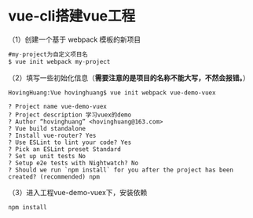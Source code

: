 # vue-cli搭建vue工程

（1）创建一个基于 webpack 模板的新项目

```javascript
#my-project为自定义项目名
$ vue init webpack my-project
```

（2）填写一些初始化信息（**需要注意的是项目的名称不能大写，不然会报错。**）

~~~
HovingHuang:Vue hovinghuang$ vue init webpack vue-demo-vuex

? Project name vue-demo-vuex
? Project description 学习vuex的demo
? Author “hovinghuang” <hovinghuang@163.com>
? Vue build standalone
? Install vue-router? Yes
? Use ESLint to lint your code? Yes
? Pick an ESLint preset Standard
? Set up unit tests No
? Setup e2e tests with Nightwatch? No
? Should we run `npm install` for you after the project has been created? (recommended) npm
~~~

（3）进入工程vue-demo-vuex下，安装依赖

~~~
npm install
~~~



